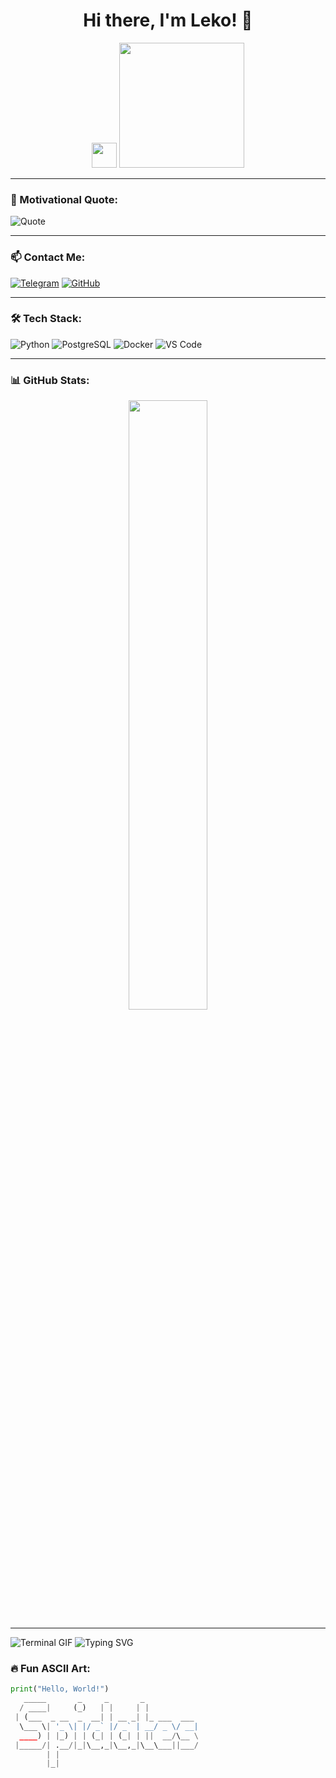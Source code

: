 <h1 align="center">Hi there, I'm Leko! 👋</h1>

<p align="center">
  <img src="https://media.giphy.com/media/hvRJCLFzcasrR4ia7z/giphy.gif" width="40px">
  <img src="https://media.giphy.com/media/qgQUggAC3Pfv687qPC/giphy.gif" width="200px">
</p>

---

### 🎯 Motivational Quote:

![Quote](https://quotes-github-readme.vercel.app/api?type=horizontal&theme=radical)

---

### 📫 Contact Me:
[![Telegram](https://img.shields.io/badge/Telegram-%2300acee.svg?style=for-the-badge&logo=telegram&logoColor=white)](https://t.me/zzLeko)
[![GitHub](https://img.shields.io/badge/GitHub-%23121011.svg?style=for-the-badge&logo=github&logoColor=white)](https://github.com/Leko32)

---

### 🛠️ Tech Stack:
![Python](https://img.shields.io/badge/Python-3776AB?style=for-the-badge&logo=python&logoColor=white)
![PostgreSQL](https://img.shields.io/badge/PostgreSQL-316192?style=for-the-badge&logo=postgresql&logoColor=white)
![Docker](https://img.shields.io/badge/Docker-2496ED?style=for-the-badge&logo=docker&logoColor=white)
![VS Code](https://img.shields.io/badge/VS_Code-0078D4?style=for-the-badge&logo=visual-studio-code&logoColor=white)

---

### 📊 GitHub Stats:
<p align="center">
  <img src="https://github-readme-stats.vercel.app/api?username=Leko32&show_icons=true&theme=radical" width="50%">
</p>

---
![Terminal GIF](https://img.shields.io/static/v1?label=ASCII&message=Hello%20World!&color=blue&style=for-the-badge)
![Typing SVG](https://readme-typing-svg.herokuapp.com?font=Fira+Code&pause=1000&color=F7A3C2&width=435&lines=Hello%2C+World!;Welcome+to+my+GitHub!;Python+is+Awesome!)


### 🔥 Fun ASCII Art:
```python
print("Hello, World!")
   _____       _     _       _            
  / ____|     (_)   | |     | |           
 | (___  _ __  _  __| | __ _| |_ ___  ___ 
  \___ \| '_ \| |/ _` |/ _` | __/ _ \/ __|
  ____) | |_) | | (_| | (_| | ||  __/\__ \
 |_____/| .__/|_|\__,_|\__,_|\__\___||___/
        | |                               
        |_|                               
